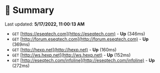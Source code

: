 # 📖 Summary
Last updated: **5/17/2022, 11:00:13 AM**

- `GET` [https://eseqtech.com](https://eseqtech.com) - **Up** (346ms)
- `GET` [http://forum.eseqtech.com](http://forum.eseqtech.com) - **Up** (369ms)
- `GET` [http://hexp.net](http://hexp.net) - **Up** (160ms)
- `GET` [http://ws.hexp.net](http://ws.hexp.net) - **Up** (152ms)
- `GET` [http://eseqtech.com/infoline](http://eseqtech.com/infoline) - **Up** (272ms)
